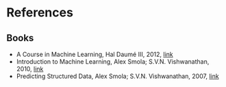 # References


## Books

- A Course in Machine Learning, Hal Daumé III, 2012, [link](http://ciml.info/)
- Introduction to Machine Learning, Alex Smola; S.V.N. Vishwanathan, 2010, [link](http://alex.smola.org/drafts/)
- Predicting Structured Data, Alex Smola; S.V.N. Vishwanathan, 2007, [link](http://eds.a.ebscohost.com/eds/detail/detail?vid=9&sid=b019cf1c-2d8e-4ce5-a934-0da952b9473f%40sessionmgr4003&hid=4211&bdata=Jmxhbmc9ZXMmc2l0ZT1lZHMtbGl2ZSZzY29wZT1zaXRl#db=cat00683a&AN=udla.431233)
